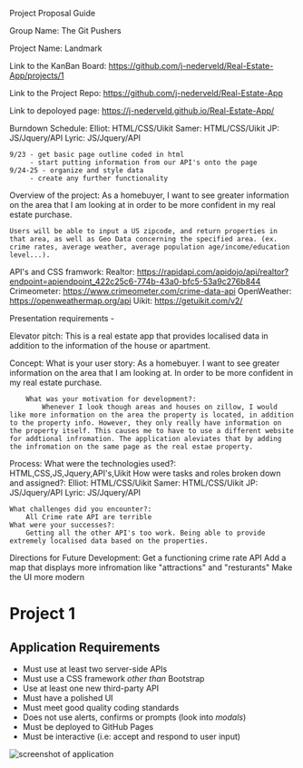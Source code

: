 Project Proposal Guide

Group Name: The Git Pushers

Project Name: Landmark

Link to the KanBan Board: 
https://github.com/j-nederveld/Real-Estate-App/projects/1

Link to the Project Repo: 
https://github.com/j-nederveld/Real-Estate-App

Link to depoloyed page:
https://j-nederveld.github.io/Real-Estate-App/

Burndown Schedule: 
    Elliot: HTML/CSS/Uikit
    Samer: HTML/CSS/Uikit
    JP: JS/Jquery/API
    Lyric: JS/Jquery/API
    
    9/23 - get basic page outline coded in html
         - start putting information from our API's onto the page 
    9/24-25 - organize and style data
         - create any further functionality



Overview of the project: 
    As a homebuyer, I want to see greater information on the area that I am looking at in order to be more confident in my real estate purchase. 

    Users will be able to input a US zipcode, and return properties in that area, as well as Geo Data concerning the specified area. (ex. crime rates, average weather, average population age/income/education level...).

API's and CSS framwork:
    Realtor: https://rapidapi.com/apidojo/api/realtor?endpoint=apiendpoint_422c25c6-774b-43a0-bfc5-53a9c276b844
    Crimeometer: https://www.crimeometer.com/crime-data-api
    OpenWeather: https://openweathermap.org/api
    Uikit: https://getuikit.com/v2/
   

Presentation requirements -

Elevator pitch: This is a real estate app that provides localised data in addition to the information of the house or apartment. 

Concept: 
        What is your user story: 
            As a homebuyer. 
            I want to see greater information on the area that I am looking at.
            In order to be more confident in my real estate purchase.
            
        What was your motivation for development?:
            Whenever I look though areas and houses on zillow, I would like more information on the area the property is located, in addition to the property info. However, they only really have information on the property itself. This causes me to have to use a different website for addtional infromation. The application aleviates that by adding the infromation on the same page as the real estae property.

Process: 
    What were the technologies used?: 
        HTML,CSS,JS,Jquery,API's,Uikit 
    How were tasks and roles broken down and assigned?:
        Elliot: HTML/CSS/Uikit
        Samer: HTML/CSS/Uikit
        JP: JS/Jquery/API
        Lyric: JS/Jquery/API

    What challenges did you encounter?: 
        All Crime rate API are terrible 
    What were your successes?: 
        Getting all the other API's too work. Being able to provide extremely localised data based on the properties.

Directions for Future Development:
    Get a functioning crime rate API
    Add a map that displays more infromation like "attractions" and "resturants"
    Make the UI more modern
                
# Project 1
## Application Requirements
* Must use at least two server-side APIs 
* Must use a CSS framework _other than_ Bootstrap
* Use at least one new third-party API
* Must have a polished UI
* Must meet good quality coding standards
* Does not use alerts, confirms or prompts (look into _modals_)
* Must be deployed to GitHub Pages
* Must be interactive (i.e: accept and respond to user input)

![screenshot of application](images/Screen-Shot-2020-09-28-at-12.29.42-PM.png)
